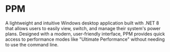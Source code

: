 # PPM
A lightweight and intuitive Windows desktop application built with .NET 8 that allows users to easily view, switch, and manage their system's power plans. Designed with a modern, user-friendly interface, PPM provides quick access to performance modes like "Ultimate Performance" without needing to use the command line.
